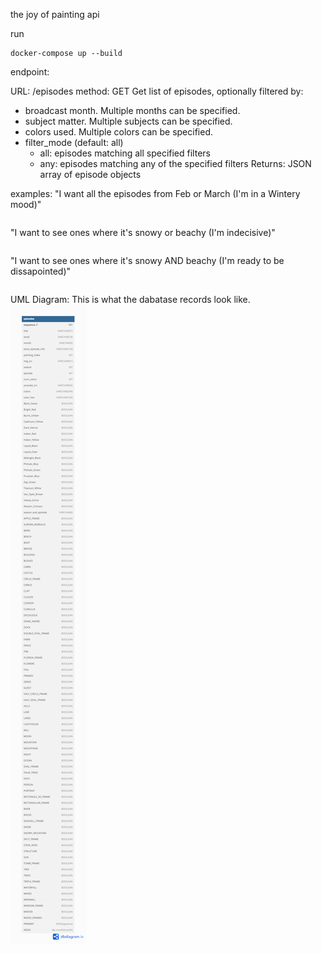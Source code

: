 the joy of painting api

run
```
docker-compose up --build
```

endpoint:

URL: /episodes
method: GET
Get list of episodes, optionally filtered by:
- broadcast month. Multiple months can be specified.
- subject matter. Multiple subjects can be specified.
- colors used. Multiple colors can be specified.
- filter_mode (default: all)
    - all: episodes matching all specified filters
    - any: episodes matching any of the specified filters
Returns: JSON array of episode objects

examples:
"I want all the episodes from Feb or March (I'm in a Wintery mood)"
```http://localhost:5000/api/episodes?month=February&month=March
```

"I want to see ones where it's snowy or beachy (I'm indecisive)"
```http://localhost:5000/api/episodes?subject_matter=SNOW&subject_matter=BEACH&filter_mode=any
```

"I want to see ones where it's snowy AND beachy (I'm ready to be dissapointed)"
```http://localhost:5000/api/episodes?subject_matter=SNOW&subject_matter=BEACH
```

UML Diagram:
This is what the dabatase records look like.
![UML representation of 'episodes' table record](https://github.com/wdmd2022/holbertonschool-the-joy-of-painting-api/blob/4041a92f50a489ec25ab40ffe1048766815e0f6b/uml.png)
